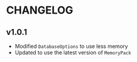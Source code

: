 # CHANGELOG

## v1.0.1

* Modified `DatabaseOptions` to use less memory
* Updated to use the latest version of `MemoryPack`
